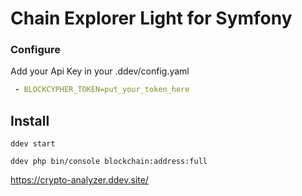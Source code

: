 # Chain Explorer Light for Symfony

### Configure

Add your Api Key in your .ddev/config.yaml

```yaml
 - BLOCKCYPHER_TOKEN=put_your_token_here
```


## Install

```
ddev start

ddev php bin/console blockchain:address:full
```

https://crypto-analyzer.ddev.site/

